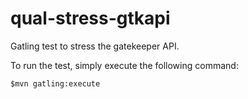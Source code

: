 qual-stress-gtkapi
=========================

Gatling test to stress the gatekeeper API.

To run the test, simply execute the following command:

    $mvn gatling:execute
